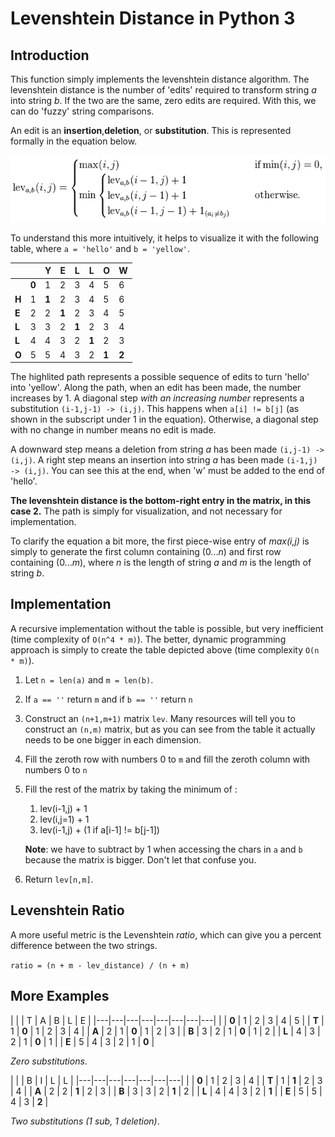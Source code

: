 # Levenshtein Distance in Python 3


## Introduction
This function simply implements the levenshtein distance algorithm. The levenshtein distance is the number of 'edits' required to transform string *a* into string *b*. If the two are the same, zero edits are required. With this, we can do 'fuzzy' string comparisons.

An edit is an **insertion**,**deletion**, or **substitution**. This is represented formally in the equation below.

![Levenshtein Equation](levenshtein_equation.jpg)

To understand this more intuitively, it helps to visualize it with the following table, where `a = 'hello'` and `b = 'yellow'`.


|   |   | Y | E | L | L | O | W |
|---|---|---|---|---|---|---|---|
|   | **0** | 1 | 2 | 3 | 4 | 5 | 6 |
| **H** | 1 | **1** | 2 | 3 | 4 | 5 | 6 |
| **E** | 2 | 2 | **1** | 2 | 3 | 4 | 5 |
| **L** | 3 | 3 | 2 | **1** | 2 | 3 | 4 |
| **L** | 4 | 4 | 3 | 2 | **1** | 2 | 3 |
| **O** | 5 | 5 | 4 | 3 | 2 | **1** | **2** |

The highlited path represents a possible sequence of edits to turn 'hello' into 'yellow'. Along the path, when an edit has been made, the number increases by 1. A diagonal step *with an increasing number* represents a substitution `(i-1,j-1) -> (i,j)`. This happens when `a[i] != b[j]` (as shown in the subscript under 1 in the equation). Otherwise, a diagonal step with no change in number means no edit is made.

A downward step means a deletion from string *a* has been made `(i,j-1) -> (i,j)`. A right step means an insertion into string *a* has been made `(i-1,j) -> (i,j)`. You can see this at the end, when 'w' must be added to the end of 'hello'.

**The levenshtein distance is the bottom-right entry in the matrix, in this case 2.** The path is simply for visualization, and not necessary for implementation.

To clarify the equation a bit more, the first piece-wise entry of *max(i,j)* is simply to generate the first column containing (0...*n*) and first row containing (0...*m*), where *n* is the length of string *a* and *m* is the length of string *b*.


## Implementation

A recursive implementation without the table is possible, but very inefficient (time complexity of `O(n^4 * m)`). The better, dynamic programming approach is simply to create the table depicted above (time complexity `O(n * m)`).

1. Let `n = len(a)` and `m = len(b)`.
2. If `a == ''` return `m` and if `b == ''` return `n`
3. Construct an `(n+1,m+1)` matrix `lev`. Many resources will tell you to construct an `(n,m)` matrix, but as you can see from the table it actually needs to be one bigger in each dimension.
4. Fill the zeroth row with numbers 0 to `m` and fill the zeroth column with numbers 0 to `n`
5. Fill the rest of the matrix by taking the minimum of :
	1. lev(i-1,j) + 1
	2. lev(i,j=1) + 1
	3. lev(i-1,j) + (1 if a[i-1] != b[j-1])  

	**Note**: we have to subtract by 1 when accessing the chars in `a` and `b` because the matrix is bigger. Don't let that confuse you.
6. Return `lev[n,m]`.


## Levenshtein Ratio
A more useful metric is the Levenshtein *ratio*, which can give you a percent difference between the two strings.

`ratio = (n + m - lev_distance) / (n + m)`

## More Examples 


|   |   | T | A | B | L | E |
|---|---|---|---|---|---|---|---|
|   | **0** | 1 | 2 | 3 | 4 | 5 |
| **T** | 1 | **0** | 1 | 2 | 3 | 4 |
| **A** | 2 | 1 | **0** | 1 | 2 | 3 |
| **B** | 3 | 2 | 1 | **0** | 1 | 2 |
| **L** | 4 | 3 | 2 | 1 | **0** | 1 |
| **E** | 5 | 4 | 3 | 2 | 1 | **0** |

*Zero substitutions*.

|   |   | B | I | L | L |
|---|---|---|---|---|---|---|
|   | **0** | 1 | 2 | 3 | 4 |
| **T** | 1 | **1** | 2 | 3 | 4 |
| **A** | 2 | 2 | **1** | 2 | 3 |
| **B** | 3 | 3 | 2 | **1** | 2 |
| **L** | 4 | 4 | 3 | 2 | **1** |
| **E** | 5 | 5 | 4 | 3 | **2** |

*Two substitutions (1 sub, 1 deletion)*.

